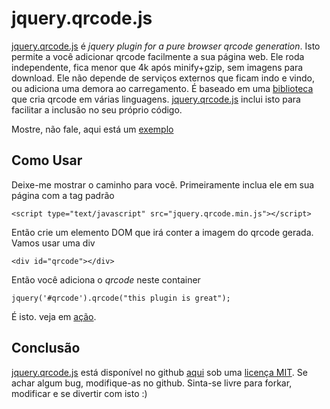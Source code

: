# jquery.qrcode.js

<a href='http://jeromeetienne.github.com/jquery-qrcode'>jquery.qrcode.js</a>
é *jquery plugin for a pure browser qrcode generation*.
Isto permite a você adicionar qrcode facilmente a sua página web.
Ele roda independente, fica menor que 4k após minify+gzip, sem imagens para download.
Ele não depende de serviços externos que ficam indo e vindo, ou adiciona uma demora ao carregamento.
É baseado em uma <a href='http://www.d-project.com/qrcode/index.html'>biblioteca</a>
que cria qrcode em várias linguagens. <a href='http://jeromeetienne.github.com/jquery-qrcode'>jquery.qrcode.js</a> inclui
isto para facilitar a inclusão no seu próprio código.

Mostre, não fale, aqui está um <a href='examples/basic.html'>exemplo</a>

## Como Usar

Deixe-me mostrar o caminho para você. Primeiramente inclua ele em sua página com a tag padrão

    <script type="text/javascript" src="jquery.qrcode.min.js"></script>

Então crie um elemento DOM que irá conter a imagem do qrcode gerada. Vamos usar uma div

    <div id="qrcode"></div>

Então você adiciona o *qrcode* neste container

    jquery('#qrcode').qrcode("this plugin is great");

É isto. veja em <a href='examples/basic.html'>ação</a>.

## Conclusão
<a href='http://jeromeetienne.github.com/jquery-qrcode'>jquery.qrcode.js</a> está disponível no github
<a href='https://github.com/jeromeetienne/jquery-qrcode'>aqui</a>
sob uma <a href='https://github.com/jeromeetienne/jquery-qrcode/blob/master/MIT-LICENSE.txt'>licença MIT</a>.
Se achar algum bug, modifique-as no github.
Sinta-se livre para forkar, modificar e se divertir com isto :)


